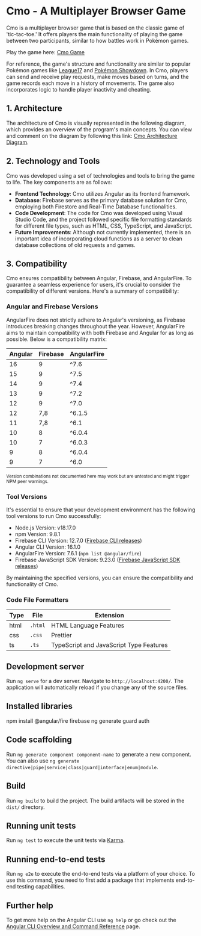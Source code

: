 # Cmo - A Multiplayer Browser Game

Cmo is a multiplayer browser game that is based on the classic game of 'tic-tac-toe.' It offers players the main functionality of playing the game between two participants, similar to how battles work in Pokémon games.

Play the game here: [Cmo Game](https://cmo-game.web.app/)

For reference, the game's structure and functionality are similar to popular Pokémon games like [League17](https://league17.ru/) and [Pokémon Showdown](https://play.pokemonshowdown.com/). In Cmo, players can send and receive play requests, make moves based on turns, and the game records each move in a history of movements. The game also incorporates logic to handle player inactivity and cheating.

## 1. Architecture

The architecture of Cmo is visually represented in the following diagram, which provides an overview of the program's main concepts. You can view and comment on the diagram by following this link: [Cmo Architecture Diagram](https://drive.google.com/file/d/1EZoQ8DQngN7BWRQnjp8zGFLfTA0G6vvF/view?usp=sharing).

## 2. Technology and Tools

Cmo was developed using a set of technologies and tools to bring the game to life. The key components are as follows:

- **Frontend Technology**: Cmo utilizes Angular as its frontend framework.
- **Database**: Firebase serves as the primary database solution for Cmo, employing both Firestore and Real-Time Database functionalities.
- **Code Development**: The code for Cmo was developed using Visual Studio Code, and the project followed specific file formatting standards for different file types, such as HTML, CSS, TypeScript, and JavaScript.
- **Future Improvements**: Although not currently implemented, there is an important idea of incorporating cloud functions as a server to clean database collections of old requests and games.

## 3. Compatibility

Cmo ensures compatibility between Angular, Firebase, and AngularFire. To guarantee a seamless experience for users, it's crucial to consider the compatibility of different versions. Here's a summary of compatibility:

### Angular and Firebase Versions

AngularFire does not strictly adhere to Angular's versioning, as Firebase introduces breaking changes throughout the year. However, AngularFire aims to maintain compatibility with both Firebase and Angular for as long as possible. Below is a compatibility matrix:

| Angular | Firebase | AngularFire  |
| ------- | -------- | ------------ |
| 16      | 9        | ^7.6         |
| 15      | 9        | ^7.5         |
| 14      | 9        | ^7.4         |
| 13      | 9        | ^7.2         |
| 12      | 9        | ^7.0         |
| 12      | 7,8      | ^6.1.5       |
| 11      | 7,8      | ^6.1         |
| 10      | 8        | ^6.0.4       |
| 10      | 7        | ^6.0.3       |
| 9       | 8        | ^6.0.4       |
| 9       | 7        | ^6.0         |

<sub>Version combinations not documented here may work but are untested and might trigger NPM peer warnings.</sub>

### Tool Versions

It's essential to ensure that your development environment has the following tool versions to run Cmo successfully:

- Node.js Version: v18.17.0
- npm Version: 9.8.1
- Firebase CLI Version: 12.7.0 ([Firebase CLI releases](https://firebase.google.com/support/releases))
- Angular CLI Version: 16.1.0
- AngularFire Version: 7.6.1 (`npm list @angular/fire`)
- Firebase JavaScript SDK Version: 9.23.0 ([Firebase JavaScript SDK releases](https://firebase.google.com/support/release-notes/js))

By maintaining the specified versions, you can ensure the compatibility and functionality of Cmo.

### Code File Formatters

| Type     | File                                     | Extension                               |
| -------  | ---------------------------------------- | --------------------------------------- |
| html     | `.html`                                  | HTML Language Features                  |
| css      | `.css`                                   | Prettier                                |
| ts       | `.ts`                                    | TypeScript and JavaScript Type Features |

## Development server

Run `ng serve` for a dev server. Navigate to `http://localhost:4200/`. The application will automatically reload if you change any of the source files.

## Installed libraries
npm install @angular/fire firebase
ng generate guard auth

## Code scaffolding

Run `ng generate component component-name` to generate a new component. You can also use `ng generate directive|pipe|service|class|guard|interface|enum|module`.

## Build

Run `ng build` to build the project. The build artifacts will be stored in the `dist/` directory.

## Running unit tests

Run `ng test` to execute the unit tests via [Karma](https://karma-runner.github.io).

## Running end-to-end tests

Run `ng e2e` to execute the end-to-end tests via a platform of your choice. To use this command, you need to first add a package that implements end-to-end testing capabilities.

## Further help

To get more help on the Angular CLI use `ng help` or go check out the [Angular CLI Overview and Command Reference](https://angular.io/cli) page.
